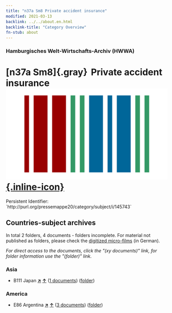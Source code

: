 ```yaml
---
title: "n37a Sm8 Private accident insurance"
modified: 2021-03-13
backlink: ../../about.en.html
backlink-title: "Category Overview"
fn-stub: about
---
```


### Hamburgisches Welt-Wirtschafts-Archiv (HWWA)

# [n37a Sm8]{.gray}&#8201; Private accident insurance &#160; [![Wikidata](/images/Wikidata-logo.svg "Wikidata"){.inline-icon}](http://www.wikidata.org/entity/Q104711312)

<div class="hint">Persistent Identifier: `http://purl.org/pressemappe20/category/subject/i/145743`</div>







## Countries-subject archives





In total 2 folders, 4 documents - folders incomplete.
For material not published as folders, please check the [digitized micro-films](/film/h1_sh.de.html) (in German).

_For direct access to the documents, click the "(xy documents)" link, for folder information use the "(folder)" link._



### Asia

- B111 Japan [**&nearr;**](../../../geo/i/141272/about.en.html "Japan (all folders)") [**&uarr;**](../../../geo/about.en.html#B111 "Country category system") (<a href="https://pm20.zbw.eu/iiifview/folder/sh/141272,145743" title="about: Japan : Private accident insurance" target="_blank">1 documents</a>) ([folder](../../../../folder/sh/1412xx/141272/1457xx/145743/about.en.html))

### America

- E86 Argentina [**&nearr;**](../../../geo/i/141692/about.en.html "Argentina (all folders)") [**&uarr;**](../../../geo/about.en.html#E86 "Country category system") (<a href="https://pm20.zbw.eu/iiifview/folder/sh/141692,145743" title="about: Argentina : Private accident insurance" target="_blank">3 documents</a>) ([folder](../../../../folder/sh/1416xx/141692/1457xx/145743/about.en.html))








